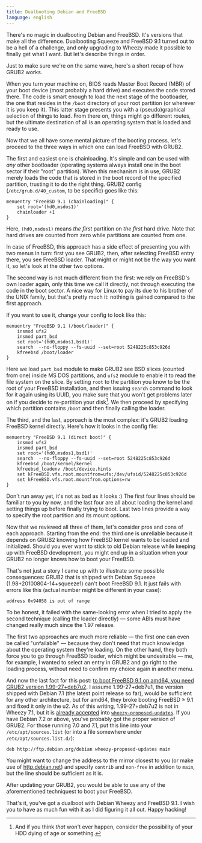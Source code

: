 ```yaml
---
title: Dualbooting Debian and FreeBSD
language: english
---
```


There's no magic in dualbooting Debian and FreeBSD. It's versions that make all
the difference. Dualbooting Squeeze and FreeBSD 9.1 turned out to be a hell of a
challenge, and only upgrading to Wheezy made it possible to finally get what I
want. But let's describe things in order.

Just to make sure we're on the same wave, here's a short recap of how GRUB2
works.

When you turn your machine on, BIOS reads Master Boot Record (MBR) of your boot
device (most probably a hard drive) and executes the code stored there. The code
is smart enough to load the next stage of the bootloader, the one that resides
in the `/boot` directory of your root partition (or wherever it is you keep it).
This latter stage presents you with a (pseudo)graphical selection of things to
load. From there on, things might go different routes, but the ultimate
destination of all is an operating system that is loaded and ready to use.

Now that we all have some mental picture of the booting process, let's proceed
to the three ways in which one can load FreeBSD with GRUB2.

The first and easiest one is chainloading. It's simple and can be used with
*any* other bootloader (operating systems always install one in the boot sector
if their "root" partition). When this mechanism is in use, GRUB2 merely loads
the code that is stored in the boot record of the specified partition, trusting
it to do the right thing. GRUB2 config (`/etc/grub.d/40_custom`, to be specific)
goes like this:

```
menuentry "FreeBSD 9.1 (chainloading)" {
    set root='(hd0,msdos1)'
    chainloader +1
}
```

Here, `(hd0,msdos1)` means *the first* partition on *the first* hard drive. Note
that hard drives are counted from zero while partitions are counted from one.

In case of FreeBSD, this approach has a side effect of presenting you with two
menus in turn: first you see GRUB2, then, after selecting FreeBSD entry there,
you see FreeBSD loader. That might or might not be the way you want it, so let's
look at the other two options.

The second way is not much different from the first: we rely on FreeBSD's own
loader again, only this time we call it directly, not through executing the
code in the boot sector. A nice way for Linux to pay its due to his brother of
the UNIX family, but that's pretty much it: nothing is gained compared to the
first approach.

If you want to use it, change your config to look like this:

```
menuentry "FreeBSD 9.1 (/boot/loader)" {
    insmod ufs2
    insmod part_bsd
    set root='(hd0,msdos1,bsd1)'
    search  --no-floppy --fs-uuid --set=root 5248225c853c926d
    kfreebsd /boot/loader
}
```

Here we load `part_bsd` module to make GRUB2 see BSD slices (counted from one)
inside MS DOS partitions, and `ufs2` module to enable it to read the file system
on the slice. By setting `root` to the partition you know to be the root of your
FreeBSD installation, and then issuing `search` command to look for it again
using its UUID, you make sure that you won't get problems later on if you decide
to re-partition your disk[^why-use-uuid]. We then proceed by specifying which
partition contains `/boot` and then finally calling the loader.

The third, and the last, approach is the most complex: it's GRUB2 loading
FreeBSD kernel directly. Here's how it looks in the config file:

```
menuentry "FreeBSD 9.1 (direct boot)" {
    insmod ufs2
    insmod part_bsd
    set root='(hd0,msdos1,bsd1)'
    search  --no-floppy --fs-uuid --set=root 5248225c853c926d
    kfreebsd /boot/kernel/kernel
    kfreebsd_loadenv /boot/device.hints
    set kFreeBSD.vfs.root.mountfrom=ufs:/dev/ufsid/5248225c853c926d
    set kFreeBSD.vfs.root.mountfrom.options=rw
}
```

Don't run away yet, it's not as bad as it looks :) The first four lines should
be familiar to you by now, and the last four are all about loading the kernel
and setting things up before finally trying to boot. Last two lines provide a
way to specify the root partition and its mount options.

Now that we reviewed all three of them, let's consider pros and cons of each
approach. Starting from the end: the third one is unreliable because it depends
on GRUB2 knowing how FreeBSD kernel wants to be loaded and initialized. Should
you ever want to stick to old Debian release while keeping up with FreeBSD
development, you might end up in a situation when your GRUB2 no longer knows how
to boot your FreeBSD.

That's not just a story I came up with to illustrate some possible
consequences: GRUB2 that is shipped with Debian Squeeze
(1.98+20100804-14+squeeze1) can't boot FreeBSD 9.1. It just fails with errors
like this (actual number might be different in your case):

```
address 0x94058 is out of range
```

To be honest, it failed with the same-looking error when I tried to apply the
second technique (calling the loader directly) — some ABIs must have changed
really much since the 1.97 release.

The first two approaches are much more reliable — the first one can even be
called "unfailable" — because they don't need that much knowledge about the
operating system they're loading. On the other hand, they both force you to go
through FreeBSD loader, which might be undesirable — me, for example, I wanted
to select an entry in GRUB2 and go right to the loading process, without need to
confirm my choice again in another menu.

And now the last fact for this post: [to boot FreeBSD 9.1 on amd64, you need
GRUB2 version 1.99-27+deb7u2][699002]. I assume 1.99-27+deb7u1, the version shipped with
Debian 7.1 (the latest point release so far), would be sufficient for any other
architecture, but for amd64, they broke booting FreeBSD ≥ 9.1 and fixed it only
in the u2. As of this writing, 1.99-27+deb7u2 is not in Wheezy 7.1, but it is
[already accepted][grub2-proposed-updates-accepted] into [`wheezy-proposed-updates`][proposed-updates]. If you have Debian 7.2 or
above, you've probably got the proper version of GRUB2. For those running 7.0
and 7.1, put this line into your `/etc/apt/sources.list` (or into a file
somewhere under `/etc/apt/sources.list.d/`):

```
deb http://ftp.debian.org/debian wheezy-proposed-updates main
```

You might want to change the address to the mirror closest to you (or make use
of [http.debian.net][hdn]) and specify `contrib` and `non-free` in addition to
`main`, but the line should be sufficient as it is.

After updating your GRUB2, you would be able to use any of the aforementioned
techniquest to boot your FreeBSD.

That's it, you've got a dualboot with Debian Wheezy and FreeBSD 9.1. I wish you
to have as much fun with it as I did figuring it all out. Happy hacking!

[^why-use-uuid]: And if you think *that* won't ever happen, consider the
possibility of your HDD dying of age or something.

[699002]: http://bugs.debian.org/cgi-bin/bugreport.cgi?bug=699002 "#699002:
grub: grub 2.00 in experimental may be missing kfreebsd >= 9.1 amd64 fix"

[proposed-updates]: http://www.debian.org/releases/proposed-updates.html
"Debian Wiki: The “proposed-updates” mechanism"

[grub2-proposed-updates-accepted]:
http://release.debian.org/proposed-updates/stable.html#grub2_1.99-27+deb7u2
"Debian Queue Overview for “proposed-updates”"

[hdn]: http://lists.debian.org/debian-mirrors/2012/01/msg00025.html
"introducing http.debian.net"

